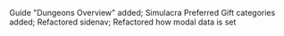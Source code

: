 Guide "Dungeons Overview" added; Simulacra Preferred Gift categories added; Refactored sidenav; Refactored how modal data is set
